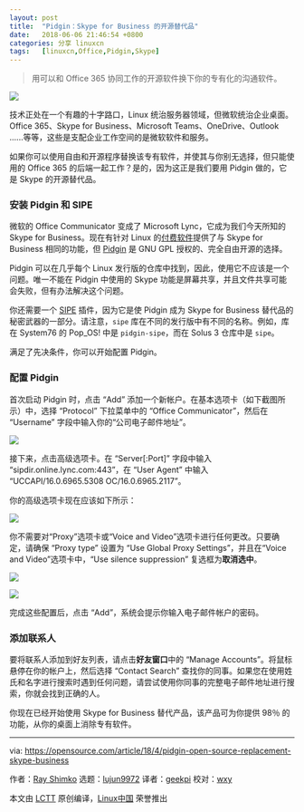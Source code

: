 ```yaml
---
layout: post
title:	"Pidgin：Skype for Business 的开源替代品"
date:	2018-06-06 21:46:54 +0800 
categories:	分享 linuxcn 
tags:	[linuxcn,Office,Pidgin,Skype]
---
```




> 
> 用可以和 Office 365 协同工作的开源软件换下你的专有化的沟通软件。
> 
> 
> 


![](/Asserts/Images//attachment/album/201806/06/214708qillzt9lj59llwn6.png)


技术正处在一个有趣的十字路口，Linux 统治服务器领域，但微软统治企业桌面。 Office 365、Skype for Business、Microsoft Teams、OneDrive、Outlook ......等等，这些是支配企业工作空间的是微软软件和服务。


如果你可以使用自由和开源程序替换该专有软件，并使其与你别无选择，但只能使用的 Office 365 的后端一起工作？是的，因为这正是我们要用 Pidgin 做的，它是 Skype 的开源替代品。


### 安装 Pidgin 和 SIPE


微软的 Office Communicator 变成了 Microsoft Lync，它成为我们今天所知的 Skype for Business。现在有针对 Linux 的[付费软件](https://tel.red/linux.php)提供了与 Skype for Business 相同的功能，但 [Pidgin](https://pidgin.im/) 是 GNU GPL 授权的、完全自由开源的选择。


Pidgin 可以在几乎每个 Linux 发行版的仓库中找到，因此，使用它不应该是一个问题。唯一不能在 Pidgin 中使用的 Skype 功能是屏幕共享，并且文件共享可能会失败，但有办法解决这个问题。


你还需要一个 [SIPE](http://sipe.sourceforge.net/) 插件，因为它是使 Pidgin 成为 Skype for Business 替代品的秘密武器的一部分。请注意，`sipe` 库在不同的发行版中有不同的名称。例如，库在 System76 的 Pop\_OS! 中是 `pidgin-sipe`，而在 Solus 3 仓库中是 `sipe`。


满足了先决条件，你可以开始配置 Pidgin。


### 配置 Pidgin


首次启动 Pidgin 时，点击 “Add” 添加一个新帐户。在基本选项卡（如下截图所示）中，选择 “Protocol” 下拉菜单中的 “Office Communicator”，然后在 “Username” 字段中输入你的“公司电子邮件地址”。


![](/Asserts/Images//attachment/album/201806/06/214717uwb25xfzmz48xvpj.png)


接下来，点击高级选项卡。在 “Server[:Port]” 字段中输入 “sipdir.online.lync.com:443”，在 “User Agent” 中输入 “UCCAPI/16.0.6965.5308 OC/16.0.6965.2117”。


你的高级选项卡现在应该如下所示：


![](/Asserts/Images//attachment/album/201806/06/214729zvgn2uze89n9kg48.png)


你不需要对“Proxy”选项卡或“Voice and Video”选项卡进行任何更改。只要确定，请确保 “Proxy type” 设置为 “Use Global Proxy Settings”，并且在“Voice and Video”选项卡中，“Use silence suppression” 复选框为**取消选中**。


![](/Asserts/Images//attachment/album/201806/06/214737tnoi9gi3jjef3veo.png)


![](/Asserts/Images//attachment/album/201806/06/214743qn884f546p6468a6.png)


完成这些配置后，点击 “Add”，系统会提示你输入电子邮件帐户的密码。


### 添加联系人


要将联系人添加到好友列表，请点击**好友窗口**中的 “Manage Accounts”。将鼠标悬停在你的帐户上，然后选择 “Contact Search” 查找你的同事。如果您在使用姓氏和名字进行搜索时遇到任何问题，请尝试使用你同事的完整电子邮件地址进行搜索，你就会找到正确的人。


你现在已经开始使用 Skype for Business 替代产品，该产品可为你提供 98％ 的功能，从你的桌面上消除专有软件。




---


via: <https://opensource.com/article/18/4/pidgin-open-source-replacement-skype-business>


作者：[Ray Shimko](https://opensource.com/users/shickmo) 选题：[lujun9972](https://github.com/lujun9972) 译者：[geekpi](https://github.com/geekpi) 校对：[wxy](https://github.com/wxy)


本文由 [LCTT](https://github.com/LCTT/TranslateProject) 原创编译，[Linux中国](https://linux.cn/) 荣誉推出
